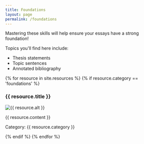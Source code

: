 ```yaml
---
title: Foundations
layout: page
permalink: /foundations
--- 
```


Mastering these skills will help ensure your essays have a strong foundation! 

Topics you'll find here include: 

- Thesis statements
- Topic sentences
- Annotated bibliography

{% for resource in site.resources %}
{% if resource.category == 'foundations' %}
<h3>{{ resource.title }}</h3>
<p><img src="{{ resource.image }}" alt="{{ resource.alt }}"/></p>
<p>{{ resource.content }}</p>
<p>Category: {{ resource.category }}</p>
{% endif %}
{% endfor %}